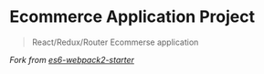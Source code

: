 # Ecommerce Application Project

> React/Redux/Router Ecommerse application

*Fork from [es6-webpack2-starter](https://github.com/micooz/es6-webpack2-starter)*